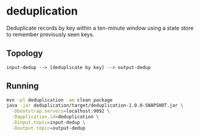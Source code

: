 # deduplication

Deduplicate records by key within a ten-minute window using a state store to remember previously seen keys.

## Topology

```
input-dedup --> [deduplicate by key] --> output-dedup
```

## Running

```bash
mvn -pl deduplication -am clean package
java -jar deduplication/target/deduplication-1.0.0-SNAPSHOT.jar \
  -Dbootstrap.servers=localhost:9092 \
  -Dapplication.id=deduplication \
  -Dinput.topic=input-dedup \
  -Doutput.topic=output-dedup
```
